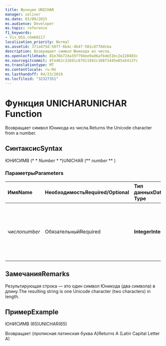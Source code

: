 ```yaml
---
title: Функция UNICHAR
manager: soliver
ms.date: 03/09/2015
ms.audience: Developer
ms.topic: reference
f1_keywords:
- Vis_DSS.chm60117
localization_priority: Normal
ms.assetid: 371a475d-50f7-6b4c-4b47-581cd778dcba
description: Возвращает символ Юникода из числа.
ms.openlocfilehash: 81e76b72da35f79dee9ad6afbde51bc2e228483c
ms.sourcegitcommit: 8fe462c32b91c87911942c188f3445e85a54137c
ms.translationtype: MT
ms.contentlocale: ru-RU
ms.lasthandoff: 04/23/2019
ms.locfileid: "32327351"
---
```

# <a name="unichar-function"></a><span data-ttu-id="341c6-103">Функция UNICHAR</span><span class="sxs-lookup"><span data-stu-id="341c6-103">UNICHAR Function</span></span>

<span data-ttu-id="341c6-104">Возвращает символ Юникода из числа.</span><span class="sxs-lookup"><span data-stu-id="341c6-104">Returns the Unicode character from a number.</span></span> 
  
## <a name="syntax"></a><span data-ttu-id="341c6-105">Синтаксис</span><span class="sxs-lookup"><span data-stu-id="341c6-105">Syntax</span></span>

<span data-ttu-id="341c6-106">ЮНИСИМВ (\* \* *Number* \* \*)</span><span class="sxs-lookup"><span data-stu-id="341c6-106">UNICHAR (\*\* *number* \*\* )</span></span> 
  
### <a name="parameters"></a><span data-ttu-id="341c6-107">Параметры</span><span class="sxs-lookup"><span data-stu-id="341c6-107">Parameters</span></span>

|<span data-ttu-id="341c6-108">**Имя**</span><span class="sxs-lookup"><span data-stu-id="341c6-108">**Name**</span></span>|<span data-ttu-id="341c6-109">**Необходимость**</span><span class="sxs-lookup"><span data-stu-id="341c6-109">**Required/Optional**</span></span>|<span data-ttu-id="341c6-110">**Тип данных**</span><span class="sxs-lookup"><span data-stu-id="341c6-110">**Data Type**</span></span>|<span data-ttu-id="341c6-111">**Описание**</span><span class="sxs-lookup"><span data-stu-id="341c6-111">**Description**</span></span>|
|:-----|:-----|:-----|:-----|
| <span data-ttu-id="341c6-112">_число_</span><span class="sxs-lookup"><span data-stu-id="341c6-112">_number_</span></span> <br/> |<span data-ttu-id="341c6-113">Обязательный</span><span class="sxs-lookup"><span data-stu-id="341c6-113">Required</span></span>  <br/> |<span data-ttu-id="341c6-114">**Integer**</span><span class="sxs-lookup"><span data-stu-id="341c6-114">**Integer**</span></span> <br/> |<span data-ttu-id="341c6-115">Целое число от 1 до 65 535 (включительно), или функция возвращает ошибку.</span><span class="sxs-lookup"><span data-stu-id="341c6-115">An integer between 1 and 65,535 (inclusive), or the function returns an error.</span></span>  <br/> |
   
## <a name="remarks"></a><span data-ttu-id="341c6-116">Замечания</span><span class="sxs-lookup"><span data-stu-id="341c6-116">Remarks</span></span>

<span data-ttu-id="341c6-117">Результирующая строка — это один символ Юникода (два символа) в длину.</span><span class="sxs-lookup"><span data-stu-id="341c6-117">The resulting string is one Unicode character (two characters) in length.</span></span> 
  
## <a name="example"></a><span data-ttu-id="341c6-118">Пример</span><span class="sxs-lookup"><span data-stu-id="341c6-118">Example</span></span>

<span data-ttu-id="341c6-119">ЮНИСИМВ (65)</span><span class="sxs-lookup"><span data-stu-id="341c6-119">UNICHAR(65)</span></span> 
  
<span data-ttu-id="341c6-120">Возвращает (прописная латинская буква A)</span><span class="sxs-lookup"><span data-stu-id="341c6-120">Returns A (Latin Capital Letter A)</span></span> 
  

